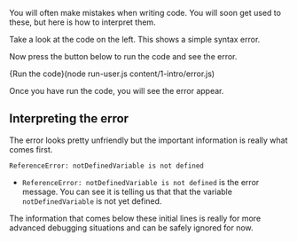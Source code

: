 You will often make mistakes when writing code. You will soon get used to these, but here is how to interpret them.

Take a look at the code on the left. This shows a simple syntax error. 

Now press the button below to run the code and see the error.

{Run the code}(node run-user.js content/1-intro/error.js)

Once you have run the code, you will see the error appear.

## Interpreting the error
The error looks pretty unfriendly but the important information is really what comes first.

```
ReferenceError: notDefinedVariable is not defined
```

- `ReferenceError: notDefinedVariable is not defined` is the error message. You can see it is telling us that that the variable `notDefinedVariable` is not yet defined.

The information that comes below these initial lines is really for more advanced debugging situations and can be safely ignored for now.

